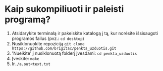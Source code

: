 # Kaip sukompiliuoti ir paleisti programą?
1. Atsidarykite terminalą ir pakeiskite katalogą į tą, kur norėsite išsisaugoti programos failus 
(pvz.: ```cd desktop```)
2. Nusiklonuokite repoziciją ```git clone https://github.com/brigitac/penkta_uzduotis.git```
3. 'Nueikite' į nusiklonuotą folderį įvesdami: ```cd penkta_uzduotis```
4. Įveskite: ```make ```
5. Ir```./a.out<text.txt```
